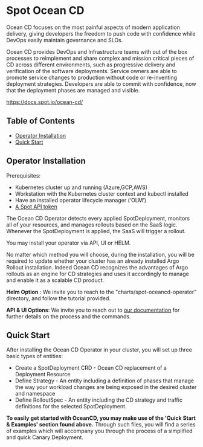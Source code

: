 # Spot Ocean CD 



Ocean CD focuses on the most painful aspects of modern application delivery, giving developers the freedom to push code with confidence while DevOps easily maintain governance and SLOs.

Ocean CD provides DevOps and Infrastructure teams with out of the box processes to reimplement and share complex and mission critical pieces of CD across different environments, such as progressive delivery and verification of the software deployments. Service owners are able to promote service changes to production without code or re-inventing deployment strategies. Developers are able to commit with confidence, now that the deployment phases are managed and visible.

https://docs.spot.io/ocean-cd/

## Table of Contents

- [Operator Installation](#Operator-installation)
- [Quick Start](#quick-start)

## Operator Installation

Prerequisites:
- Kubernetes cluster up and running (Azure,GCP,AWS)
- Workstation with the Kubernetes cluster context and kubectl installed
- Have an installed operator lifecycle manager (‘OLM’)
- [A Spot API token](https://docs.spot.io/administration/api/create-api-token)

The Ocean CD Operator detects every applied SpotDeployment, monitors all of your resources, and manages rollouts based on the SaaS logic. Whenever the SpotDeployment is applied, the SaaS will trigger a rollout. 

You may install your operator via API, UI or HELM.

No matter which method you will choose, during the installation, you will be required to update whether your cluster has an already installed Argo Rollout installation.
Indeed Ocean CD recognizes the advantages of Argo rollouts as an engine for CD strategies and uses it accordingly to manage and enable it as a scalable CD product. 


**Helm Option** : We invite you to reach to the "charts/spot-oceancd-operator" directory, and follow the tutorial provided. 

**API & UI Options**: We invite you to reach out to [our documentation](https://docs.spot.io/ocean-cd/getting-started/install-operator-using-API-or-helm) for further details on the process and the commands.


## Quick Start

After installing the Ocean CD Operator in your cluster, you will set up three basic types of entities:

- Create a SpotDeployment CRD  - Ocean CD replacement of a Deployment Resource
- Define Strategy - An entity including a definition of phases that manage
the way your workload changes are being exposed in the desired
cluster and namespace
- Define RolloutSpec - An entity including the CD strategy and traffic definitions 
for the selected SpotDeployment.

  
**To easily get started with OceanCD, you may make use of the 'Quick Start & Examples' section found above.**
Through such files, you will find a series of examples which will accompany you through the process of a simplified and quick Canary Deployment. 



